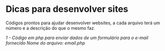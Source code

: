 # Dicas para desenvolver sites

Códigos prontos para ajudar desenvolver websites, a cada arquivo terá um número e a descrição do que o mesmo faz.

*1 - Código em php para enviar dados de um formulário para o e-mail fornecido
     Nome do arquivo: email.php*
